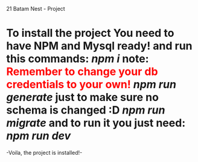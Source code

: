 21 Batam Nest - Project


To install the project
You need to have NPM and Mysql ready!
and run this commands:
*npm i*
note: <font color="red">Remember to change your db credentials to your own!</font>
*npm run generate* just to make sure no schema is changed :D
*npm run migrate*
and to run it you just need:
*npm run dev*
=
-Voila, the project is installed!-
